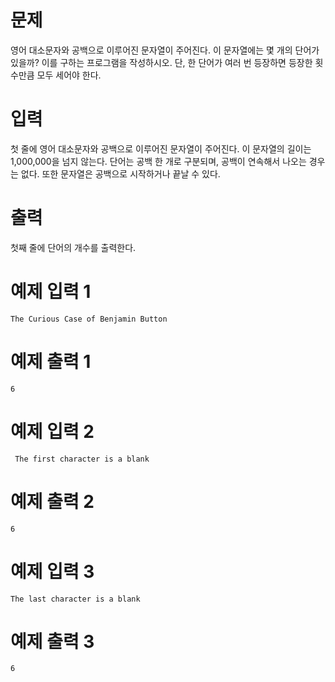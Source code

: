 # 문제

영어 대소문자와 공백으로 이루어진 문자열이 주어진다. 이 문자열에는 몇 개의 단어가 있을까? 이를 구하는 프로그램을 작성하시오. 단, 한 단어가 여러 번 등장하면 등장한 횟수만큼 모두 세어야 한다.

# 입력

첫 줄에 영어 대소문자와 공백으로 이루어진 문자열이 주어진다. 이 문자열의 길이는 1,000,000을 넘지 않는다. 단어는 공백 한 개로 구분되며, 공백이 연속해서 나오는 경우는 없다. 또한 문자열은 공백으로 시작하거나 끝날 수 있다.

# 출력

첫째 줄에 단어의 개수를 출력한다.

# 예제 입력 1

```
The Curious Case of Benjamin Button
```

# 예제 출력 1

```
6
```

# 예제 입력 2

```
 The first character is a blank
```

# 예제 출력 2

```
6
```

# 예제 입력 3

```
The last character is a blank
```

# 예제 출력 3

```
6
```
